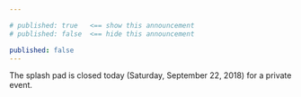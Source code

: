 ```yaml
---

# published: true   <== show this announcement
# published: false  <== hide this announcement

published: false
---
```


The splash pad is closed today (Saturday, September 22, 2018) for a private event.
